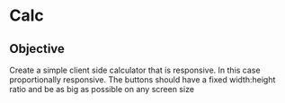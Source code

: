 # Calc

## Objective

Create a simple client side calculator that is responsive. In this case
proportionally responsive. The buttons should have a fixed width:height ratio 
and be as big as possible on any screen size

